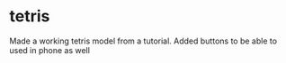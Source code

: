 # tetris
Made a working tetris model from a tutorial. Added buttons to be able to used in phone as well
